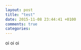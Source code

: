 ```yaml
---
layout: post
title: "test"
date: 2015-11-08 23:44:41 +0100
comments: true
categories: 
---
```

oi oi oi

